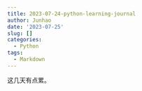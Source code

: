 ```yaml
---
title: 2023-07-24-python-learning-journal
author: Junhao
date: '2023-07-25'
slug: []
categories:
  - Python
tags:
  - Markdown
---
```

  这几天有点累。